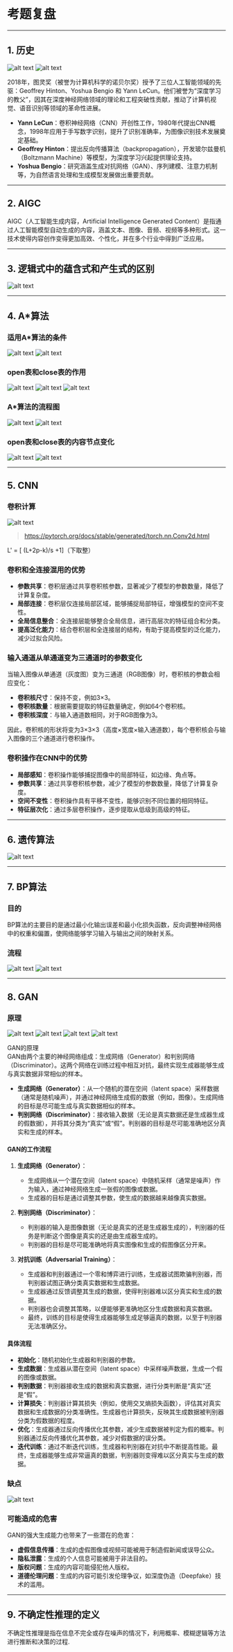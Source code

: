 # 考题复盘

---

## 1. 历史

![alt text](img/image-263.png)
![alt text](img/image-264.png)

2018年，图灵奖（被誉为计算机科学的诺贝尔奖）授予了三位人工智能领域的先驱：Geoffrey Hinton、Yoshua Bengio 和 Yann LeCun。​他们被誉为“深度学习的教父”，因其在深度神经网络领域的理论和工程突破性贡献，推动了计算机视觉、语音识别等领域的革命性进展。​

- **Yann LeCun**：卷积神经网络（CNN）开创性工作，1980年代提出CNN概念，1998年应用于手写数字识别，提升了识别准确率，为图像识别技术发展奠定基础。
- **Geoffrey Hinton**：提出反向传播算法（backpropagation），开发玻尔兹曼机（Boltzmann Machine）等模型，为深度学习兴起提供理论支持。
- **Yoshua Bengio**：研究涵盖生成对抗网络（GAN）、序列建模、注意力机制等，为自然语言处理和生成模型发展做出重要贡献。

---

## 2. AIGC

AIGC（人工智能生成内容，Artificial Intelligence Generated Content）是指通过人工智能模型自动生成的内容，涵盖文本、图像、音频、视频等多种形式。​这一技术使得内容创作变得更加高效、个性化，并在多个行业中得到广泛应用。

---

## 3. 逻辑式中的蕴含式和产生式的区别

![alt text](img/image-32.png)

---

## 4. A*算法

### 适用A*算法的条件

![alt text](img/image-146.png)
![alt text](img/image-154.png)

### open表和close表的作用

![alt text](img/image-137.png)
![alt text](img/image-139.png)
![alt text](img/image-141.png)

### A*算法的流程图

![alt text](img/image-159.png)
![alt text](img/image-149.png)

### open表和close表的内容节点变化

![alt text](img/image-152.png)
![alt text](img/image-153.png)

---

## 5. CNN

### 卷积计算

![alt text](img/image-284.png)
> https://pytorch.org/docs/stable/generated/torch.nn.Conv2d.html

L' = [ (L+2p-k)/s +1]（下取整）

### 卷积和全连接混用的优势

- **参数共享**：卷积层通过共享卷积核参数，显著减少了模型的参数数量，降低了计算复杂度。
- **局部连接**：卷积层仅连接局部区域，能够捕捉局部特征，增强模型的空间不变性。
- **全局信息整合**：全连接层能够整合全局信息，进行高层次的特征组合和分类。
- **提高泛化能力**：结合卷积层和全连接层的结构，有助于提高模型的泛化能力，减少过拟合风险。

### 输入通道从单通道变为三通道时的参数变化

当输入图像从单通道（灰度图）变为三通道（RGB图像）时，卷积核的参数会相应变化：

- **卷积核尺寸**：保持不变，例如3×3。
- **卷积核数量**：根据需要提取的特征数量确定，例如64个卷积核。
- **卷积核深度**：与输入通道数相同，对于RGB图像为3。

因此，卷积核的形状将变为3×3×3（高度×宽度×输入通道数），每个卷积核会与输入图像的三个通道进行卷积操作。

### 卷积操作在CNN中的优势

- **局部感知**：卷积操作能够捕捉图像中的局部特征，如边缘、角点等。
- **参数共享**：通过共享卷积核参数，减少了模型的参数数量，降低了计算复杂度。
- **空间不变性**：卷积操作具有平移不变性，能够识别不同位置的相同特征。
- **特征层次化**：通过多层卷积操作，逐步提取从低级到高级的特征。

---

## 6. 遗传算法

![alt text](img/image-167.png)

---

## 7. BP算法

### 目的

BP算法的主要目的是通过最小化输出误差和最小化损失函数，反向调整神经网络中的权重和偏置，使网络能够学习输入与输出之间的映射关系。

### 流程

![alt text](img/image-261.png)
![alt text](img/image-262.png)

---

## 8. GAN

### 原理

![alt text](img/image-277.png)
![alt text](img/image-278.png)
![alt text](img/image-279.png)
![alt text](img/image-280.png)

GAN的原理  
GAN由两个主要的神经网络组成：生成网络（Generator）和判别网络（Discriminator）。这两个网络在训练过程中相互对抗，最终实现生成器能够生成与真实数据非常相似的样本。

- **生成网络（Generator）**：从一个随机的潜在空间（latent space）采样数据（通常是随机噪声），并通过神经网络生成假的数据（例如，图像）。生成网络的目标是尽可能生成与真实数据相似的样本。
- **判别网络（Discriminator）**：接收输入数据（无论是真实数据还是生成器生成的假数据），并将其分类为“真实”或“假”。判别器的目标是尽可能准确地区分真实和生成的样本。

#### GAN的工作流程

1. **生成网络（Generator）**：
   - 生成网络从一个潜在空间（latent space）中随机采样（通常是噪声）作为输入，通过神经网络生成一张假的图像或数据。
   - 生成器的目标是通过调整其参数，使生成的数据越来越像真实数据。

2. **判别网络（Discriminator）**：
   - 判别器的输入是图像数据（无论是真实的还是生成器生成的），判别器的任务是判断这个图像是真实的还是由生成器生成的。
   - 判别器的目标是尽可能准确地将真实图像和生成的假图像区分开来。

3. **对抗训练（Adversarial Training）**：
   - 生成器和判别器通过一个零和博弈进行训练，生成器试图欺骗判别器，而判别器试图正确分类真实数据和生成数据。
   - 生成器通过反馈调整其生成的数据，使得判别器难以区分真实和生成的数据。
   - 判别器也会调整其策略，以便能够更准确地区分生成数据和真实数据。
   - 最终，训练的目标是使得生成器能够生成足够逼真的数据，以至于判别器无法准确区分。

#### 具体流程

- **初始化**：随机初始化生成器和判别器的参数。
- **生成数据**：生成器从潜在空间（latent space）中采样噪声数据，生成一个假的图像或数据。
- **判别数据**：判别器接收生成的数据和真实数据，进行分类判断是“真实”还是“假”。
- **计算损失**：判别器计算其损失（例如，使用交叉熵损失函数），评估其对真实数据和生成数据的分类准确性。生成器也计算损失，反映其生成数据被判别器分类为假数据的程度。
- **优化**：生成器通过反向传播优化其参数，减少生成数据被判定为假的概率。判别器通过反向传播优化其参数，减少对假数据的误分类。
- **迭代训练**：通过不断迭代训练，生成器和判别器在对抗中不断提高性能。最终，生成器能够生成非常逼真的数据，判别器则变得难以区分真实与生成的数据。

### 缺点

![alt text](img/image-283.png)

### 可能造成的危害

GAN的强大生成能力也带来了一些潜在的危害：

- **虚假信息传播**：生成的虚假图像或视频可能被用于制造假新闻或误导公众。
- **隐私泄露**：生成的个人信息可能被用于非法目的。
- **版权问题**：生成的内容可能侵犯他人版权。
- **道德伦理问题**：生成的内容可能引发伦理争议，如深度伪造（Deepfake）技术的滥用。

---

## 9. 不确定性推理的定义

不确定性推理是指在信息不完全或存在噪声的情况下，利用概率、模糊逻辑等方法进行推断和决策的过程.
